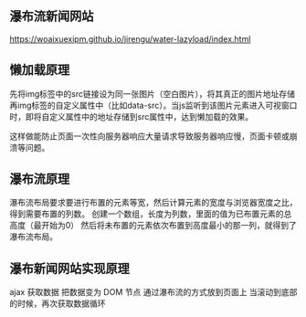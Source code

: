 ## 瀑布流新闻网站
https://woaixuexipm.github.io/jirengu/water-lazyload/index.html
## 懒加载原理
先将img标签中的src链接设为同一张图片（空白图片），将其真正的图片地址存储再img标签的自定义属性中（比如data-src）。当js监听到该图片元素进入可视窗口时，即将自定义属性中的地址存储到src属性中，达到懒加载的效果。

这样做能防止页面一次性向服务器响应大量请求导致服务器响应慢，页面卡顿或崩溃等问题。
## 瀑布流原理
瀑布流布局要求要进行布置的元素等宽，然后计算元素的宽度与浏览器宽度之比，得到需要布置的列数。
创建一个数组，长度为列数，里面的值为已布置元素的总高度（最开始为0）
然后将未布置的元素依次布置到高度最小的那一列，就得到了瀑布流布局。
## 瀑布新闻网站实现原理
ajax 获取数据 
把数据变为 DOM 节点
通过瀑布流的方式放到页面上 
当滚动到底部的时候，再次获取数据循环